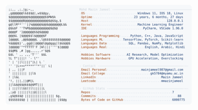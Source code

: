 <picture>
  <source srcset="https://raw.githubusercontent.com/mmazinjameel/mmazinjameel/main/dark_mode.svg?v=1748758471" media="(prefers-color-scheme: dark)">
  <img src="https://raw.githubusercontent.com/mmazinjameel/mmazinjameel/main/light_mode.svg?v=1748758471">
</picture>
